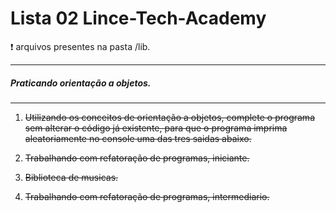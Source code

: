 # Lista 02 Lince-Tech-Academy

:exclamation: arquivos presentes na pasta /lib.

------------
##### Praticando orientação a objetos.
------------

1. ~~Utilizando os conceitos de orientação a objetos, complete o programa sem alterar o código já existente, para que o programa imprima aleatoriamente no console uma das tres saidas abaixo.~~

2. ~~Trabalhando com refatoração de programas, iniciante.~~

3. ~~Biblioteca de musicas.~~

4. ~~Trabalhando com refatoração de programas, intermediario.~~


